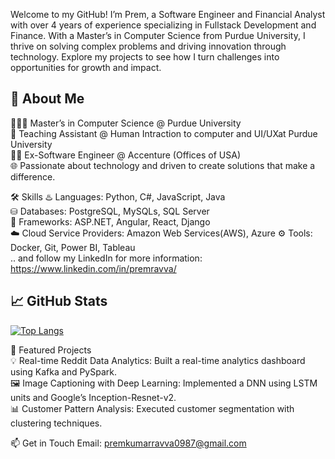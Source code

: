 Welcome to my GitHub! I’m Prem, a Software Engineer and Financial Analyst with over 4 years of experience specializing in Fullstack Development and Finance. With a Master’s in Computer Science from Purdue University, I thrive on solving complex problems and driving innovation through technology. Explore my projects to see how I turn challenges into opportunities for growth and impact.

## 🚀 About Me<br>
👨🏻‍🎓 Master’s in Computer Science @ Purdue University<br>
💼 Teaching Assistant @ Human Intraction to computer and UI/UXat Purdue University<br>
👨‍💻 Ex-Software Engineer @ Accenture (Offices of USA)<br>
🌐 Passionate about technology and driven to create solutions that make a difference.<br>

🛠 Skills
♨ Languages: Python, C#, JavaScript, Java<br>
⛁ Databases: PostgreSQL, MySQLs, SQL Server<br>
🧩 Frameworks:  ASP.NET, Angular, React, Django<br>
☁️ Cloud Service Providers: Amazon Web Services(AWS), Azure
⚙️ Tools: Docker, Git, Power BI, Tableau<br>
.. and follow my LinkedIn for more information: https://www.linkedin.com/in/premravva/

## 📈 GitHub Stats



[![Top Langs](https://github-readme-stats.vercel.app/api/top-langs/?username=Premravva&layout=compact&theme=radical)](https://github.com/anuraghazra/github-readme-stats)


🌟 Featured Projects<br>
💡 Real-time Reddit Data Analytics: Built a real-time analytics dashboard using Kafka and PySpark.<br>
🖼️ Image Captioning with Deep Learning: Implemented a DNN using LSTM units and Google’s Inception-Resnet-v2.<br>
📊 Customer Pattern Analysis: Executed customer segmentation with clustering techniques.<br>

📫 Get in Touch
Email: premkumarravva0987@gmail.com
